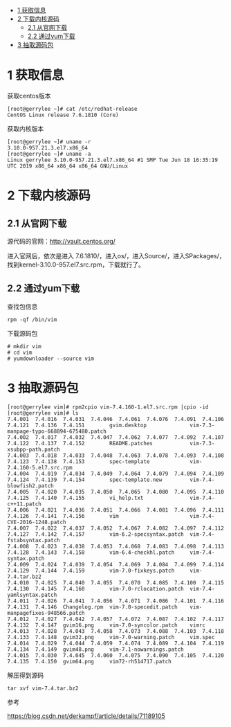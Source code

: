 
<!-- @import "[TOC]" {cmd="toc" depthFrom=1 depthTo=6 orderedList=false} -->

<!-- code_chunk_output -->

- [ 1 获取信息](#1-获取信息)
- [ 2 下载内核源码](#2-下载内核源码)
  - [ 2.1 从官网下载](#21-从官网下载)
  - [ 2.2 通过yum下载](#22-通过yum下载)
- [ 3 抽取源码包](#3-抽取源码包)

<!-- /code_chunk_output -->

# 1 获取信息

获取centos版本

```
[root@gerrylee ~]# cat /etc/redhat-release
CentOS Linux release 7.6.1810 (Core)
```

获取内核版本

```
[root@gerrylee ~]# uname -r
3.10.0-957.21.3.el7.x86_64
[root@gerrylee ~]# uname -a
Linux gerrylee 3.10.0-957.21.3.el7.x86_64 #1 SMP Tue Jun 18 16:35:19 UTC 2019 x86_64 x86_64 x86_64 GNU/Linux
```

# 2 下载内核源码

## 2.1 从官网下载

源代码的官网：http://vault.centos.org/

进入官网后，依次是进入 7.6.1810/，进入os/，进入Source/，进入SPackages/，找到kernel-3.10.0-957.el7.src.rpm，下载就行了。

## 2.2 通过yum下载

查找包信息

```
rpm -qf /bin/vim
```

下载源码包

```
# mkdir vim
# cd vim
# yumdownloader --source vim
```

# 3 抽取源码包

```
[root@gerrylee vim]# rpm2cpio vim-7.4.160-1.el7.src.rpm |cpio -id
[root@gerrylee vim]# ls
7.4.001  7.4.016  7.4.031  7.4.046  7.4.061  7.4.076  7.4.091  7.4.106  7.4.121  7.4.136  7.4.151        gvim.desktop              vim-7.3-manpage-typo-668894-675480.patch
7.4.002  7.4.017  7.4.032  7.4.047  7.4.062  7.4.077  7.4.092  7.4.107  7.4.122  7.4.137  7.4.152        README.patches            vim-7.3-xsubpp-path.patch
7.4.003  7.4.018  7.4.033  7.4.048  7.4.063  7.4.078  7.4.093  7.4.108  7.4.123  7.4.138  7.4.153        spec-template             vim-7.4.160-5.el7.src.rpm
7.4.004  7.4.019  7.4.034  7.4.049  7.4.064  7.4.079  7.4.094  7.4.109  7.4.124  7.4.139  7.4.154        spec-template.new         vim-7.4-blowfish2.patch
7.4.005  7.4.020  7.4.035  7.4.050  7.4.065  7.4.080  7.4.095  7.4.110  7.4.125  7.4.140  7.4.155        vi_help.txt               vim-7.4-c++11.patch
7.4.006  7.4.021  7.4.036  7.4.051  7.4.066  7.4.081  7.4.096  7.4.111  7.4.126  7.4.141  7.4.156        vim                       vim-7.4-CVE-2016-1248.patch
7.4.007  7.4.022  7.4.037  7.4.052  7.4.067  7.4.082  7.4.097  7.4.112  7.4.127  7.4.142  7.4.157        vim-6.2-specsyntax.patch  vim-7.4-fstabsyntax.patch
7.4.008  7.4.023  7.4.038  7.4.053  7.4.068  7.4.083  7.4.098  7.4.113  7.4.128  7.4.143  7.4.158        vim-6.4-checkhl.patch     vim-7.4-syntax.patch
7.4.009  7.4.024  7.4.039  7.4.054  7.4.069  7.4.084  7.4.099  7.4.114  7.4.129  7.4.144  7.4.159        vim-7.0-fixkeys.patch     vim-7.4.tar.bz2
7.4.010  7.4.025  7.4.040  7.4.055  7.4.070  7.4.085  7.4.100  7.4.115  7.4.130  7.4.145  7.4.160        vim-7.0-rclocation.patch  vim-7.4-yamlsyntax.patch
7.4.011  7.4.026  7.4.041  7.4.056  7.4.071  7.4.086  7.4.101  7.4.116  7.4.131  7.4.146  Changelog.rpm  vim-7.0-specedit.patch    vim-manpagefixes-948566.patch
7.4.012  7.4.027  7.4.042  7.4.057  7.4.072  7.4.087  7.4.102  7.4.117  7.4.132  7.4.147  gvim16.png     vim-7.0-syncolor.patch    vimrc
7.4.013  7.4.028  7.4.043  7.4.058  7.4.073  7.4.088  7.4.103  7.4.118  7.4.133  7.4.148  gvim32.png     vim-7.0-warning.patch     vim.spec
7.4.014  7.4.029  7.4.044  7.4.059  7.4.074  7.4.089  7.4.104  7.4.119  7.4.134  7.4.149  gvim48.png     vim-7.1-nowarnings.patch
7.4.015  7.4.030  7.4.045  7.4.060  7.4.075  7.4.090  7.4.105  7.4.120  7.4.135  7.4.150  gvim64.png     vim72-rh514717.patch
```

解压得到源码

```
tar xvf vim-7.4.tar.bz2
```

参考

https://blog.csdn.net/derkampf/article/details/71189105